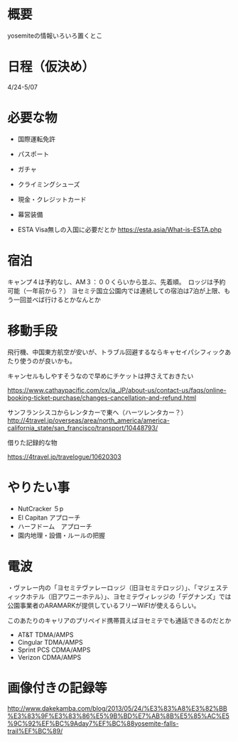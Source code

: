# 概要
yosemiteの情報いろいろ置くとこ

# 日程（仮決め）
4/24-5/07

# 必要な物
- 国際運転免許
- パスポート
- ガチャ
- クライミングシューズ
- 現金・クレジットカード
- 幕営装備

- ESTA
Visa無しの入国に必要だとか
https://esta.asia/What-is-ESTA.php

# 宿泊
キャンプ４は予約なし、AM３：００くらいから並ぶ、先着順。　ロッジは予約可能（一年前から？）
ヨセミテ国立公園内では連続しての宿泊は7泊が上限、もう一回並べば行けるとかなんとか

# 移動手段
飛行機、中国東方航空が安いが、トラブル回避するならキャセイパシフィックあたり使うのが良いかも。

キャンセルもしやすそうなので早めにチケットは押さえておきたい

https://www.cathaypacific.com/cx/ja_JP/about-us/contact-us/faqs/online-booking-ticket-purchase/changes-cancellation-and-refund.html

サンフランシスコからレンタカーで東へ（ハーツレンタカー？）
http://4travel.jp/overseas/area/north_america/america-california_state/san_francisco/transport/10448793/

借りた記録的な物

https://4travel.jp/travelogue/10620303

# やりたい事
- NutCracker ５p 
- El Capitan アプローチ
- ハーフドーム　アプローチ
- 園内地理・設備・ルールの把握

# 電波
・ヴァレー内の「ヨセミテヴァレーロッジ（旧ヨセミテロッジ）」、「マジェスティックホテル（旧アワニーホテル）」、ヨセミテヴィレッジの「デグナンズ」では公園事業者のARAMARKが提供しているフリーWiFIが使えるらしい。

このあたりのキャリアのプリペイド携帯買えばヨセミテでも通話できるのだとか
- AT&T TDMA/AMPS
- Cingular TDMA/AMPS
- Sprint PCS CDMA/AMPS
- Verizon CDMA/AMPS

# 画像付きの記録等
http://www.dakekamba.com/blog/2013/05/24/%E3%83%A8%E3%82%BB%E3%83%9F%E3%83%86%E5%9B%BD%E7%AB%8B%E5%85%AC%E5%9C%92%EF%BC%9Aday7%EF%BC%88yosemite-falls-trail%EF%BC%89/

